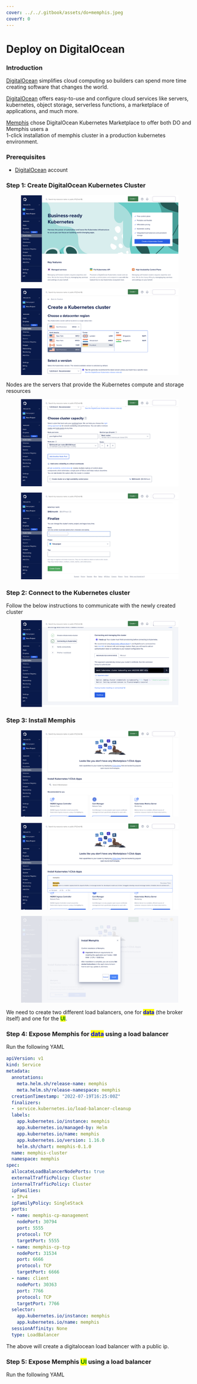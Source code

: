 ```yaml
---
cover: ../../.gitbook/assets/do+memphis.jpeg
coverY: 0
---
```


# Deploy on DigitalOcean

### Introduction

[DigitalOcean](https://cloud.digitalocean.com/) simplifies cloud computing so builders can spend more time creating software that changes the world.

[DigitalOcean](https://cloud.digitalocean.com/) offers easy-to-use and configure cloud services like servers, kubernetes, object storage, serverless functions, a marketplace of applications, and much more.

[Memphis](../../memphis/overview.md) chose DigitalOcean Kubernetes Marketplace to offer both DO and Memphis users a \
1-click installation of memphis cluster in a production kubernetes environment.

### Prerequisites

* [DigitalOcean](https://cloud.digitalocean.com/) account

### Step 1: Create DigitalOcean Kubernetes Cluster

<figure><img src="../../.gitbook/assets/Screen Shot 2022-08-29 at 23.07.31.png" alt=""><figcaption></figcaption></figure>

<figure><img src="../../.gitbook/assets/Screen Shot 2022-08-29 at 23.07.45.png" alt=""><figcaption></figcaption></figure>

Nodes are the servers that provide the Kubernetes compute and storage resources

<figure><img src="../../.gitbook/assets/Screen Shot 2022-08-29 at 23.08.07.png" alt=""><figcaption></figcaption></figure>

<figure><img src="../../.gitbook/assets/Screen Shot 2022-08-29 at 23.08.38.png" alt=""><figcaption></figcaption></figure>

### Step 2: Connect to the Kubernetes cluster

Follow the below instructions to communicate with the newly created cluster

<figure><img src="../../.gitbook/assets/Screen Shot 2022-08-29 at 23.11.50.png" alt=""><figcaption></figcaption></figure>

### Step 3: Install Memphis

<figure><img src="../../.gitbook/assets/Screen Shot 2022-08-31 at 12.40.59.png" alt=""><figcaption></figcaption></figure>

<figure><img src="../../.gitbook/assets/Screen Shot 2022-08-31 at 12.41.04 (1).png" alt=""><figcaption></figcaption></figure>

<figure><img src="../../.gitbook/assets/Screen Shot 2022-08-31 at 12.41.24.png" alt=""><figcaption></figcaption></figure>

We need to create two different load balancers, one for <mark style="color:blue;">**data**</mark> (the broker itself) and one for the <mark style="color:green;">**UI**</mark>.

### Step 4: Expose Memphis for <mark style="color:blue;">data</mark> using a load balancer

Run the following YAML

```yaml
apiVersion: v1
kind: Service
metadata:
  annotations:
    meta.helm.sh/release-name: memphis
    meta.helm.sh/release-namespace: memphis
  creationTimestamp: "2022-07-19T16:25:00Z"
  finalizers:
  - service.kubernetes.io/load-balancer-cleanup
  labels:
    app.kubernetes.io/instance: memphis
    app.kubernetes.io/managed-by: Helm
    app.kubernetes.io/name: memphis
    app.kubernetes.io/version: 1.16.0
    helm.sh/chart: memphis-0.1.0
  name: memphis-cluster
  namespace: memphis
spec:
  allocateLoadBalancerNodePorts: true
  externalTrafficPolicy: Cluster
  internalTrafficPolicy: Cluster
  ipFamilies:
  - IPv4
  ipFamilyPolicy: SingleStack
  ports:
  - name: memphis-cp-management
    nodePort: 30794
    port: 5555
    protocol: TCP
    targetPort: 5555
  - name: memphis-cp-tcp
    nodePort: 31534
    port: 6666
    protocol: TCP
    targetPort: 6666
  - name: client
    nodePort: 30363
    port: 7766
    protocol: TCP
    targetPort: 7766
  selector:
    app.kubernetes.io/instance: memphis
    app.kubernetes.io/name: memphis
  sessionAffinity: None
  type: LoadBalancer
```

The above will create a digitalocean load balancer with a public ip.

### Step 5: Expose Memphis <mark style="color:green;">UI</mark> using a load balancer

Run the following YAML

